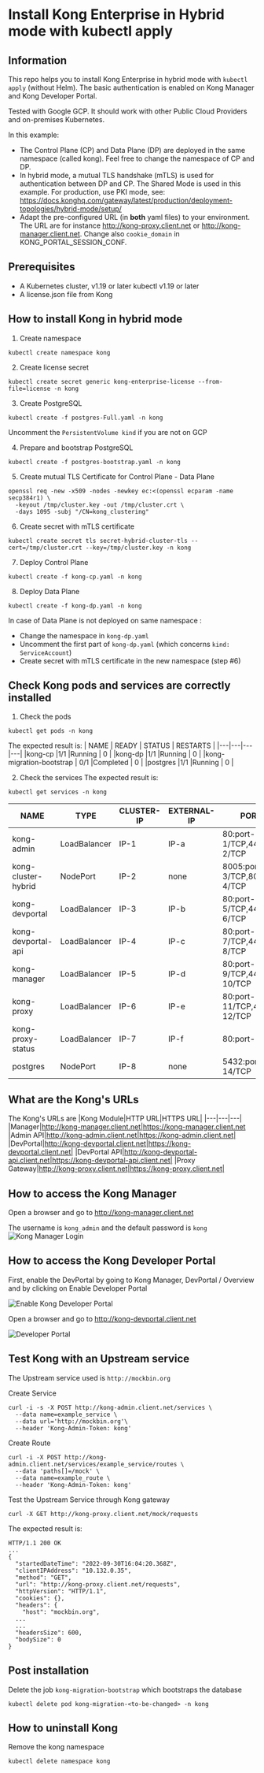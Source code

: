 # Install Kong Enterprise in Hybrid mode with kubectl apply

## Information
This repo helps you to install Kong Enterprise in hybrid mode with `kubectl apply` (without Helm). The basic authentication is enabled on Kong Manager and Kong Developer Portal.

Tested with Google GCP. It should work with other Public Cloud Providers and on-premises Kubernetes.

In this example:
- The Control Plane (CP) and Data Plane (DP) are deployed in the same namespace (called kong). Feel free to change the namespace of CP and DP.
- In hybrid mode, a mutual TLS handshake (mTLS) is used for authentication between DP and CP. The Shared Mode is used in this example. For production, use PKI mode, see: 
https://docs.konghq.com/gateway/latest/production/deployment-topologies/hybrid-mode/setup/
- Adapt the pre-configured URL (in **both** yaml files) to your environment. The URL are for instance http://kong-proxy.client.net or http://kong-manager.client.net. Change also ```cookie_domain``` in KONG_PORTAL_SESSION_CONF.

## Prerequisites
- A Kubernetes cluster, v1.19 or later
kubectl v1.19 or later
- A license.json file from Kong

## How to install Kong in hybrid mode
1) Create namespace
```
kubectl create namespace kong
```

2) Create license secret
```
kubectl create secret generic kong-enterprise-license --from-file=license -n kong
```

3) Create PostgreSQL
```
kubectl create -f postgres-Full.yaml -n kong
```

Uncomment the ```PersistentVolume kind``` if you are not on GCP

4) Prepare and bootstrap PostgreSQL
```
kubectl create -f postgres-bootstrap.yaml -n kong
```


5) Create mutual TLS Certificate for Control Plane - Data Plane
```
openssl req -new -x509 -nodes -newkey ec:<(openssl ecparam -name secp384r1) \
  -keyout /tmp/cluster.key -out /tmp/cluster.crt \
  -days 1095 -subj "/CN=kong_clustering"
```

6) Create secret with mTLS certificate
```
kubectl create secret tls secret-hybrid-cluster-tls --cert=/tmp/cluster.crt --key=/tmp/cluster.key -n kong
````

7) Deploy Control Plane
```
kubectl create -f kong-cp.yaml -n kong
```

8) Deploy Data Plane
```
kubectl create -f kong-dp.yaml -n kong
```

In case of Data Plane is not deployed on same namespace :
- Change the namespace in ```kong-dp.yaml```
- Uncomment the first part of ```kong-dp.yaml``` (which concerns ```kind: ServiceAccount```)
- Create secret with mTLS certificate in the new namespace (step #6)

## Check Kong pods and services are correctly installed
1) Check the pods
```
kubectl get pods -n kong
```

The expected result is:
| NAME | READY | STATUS | RESTARTS |
|---|---|---|---|
|kong-cp   |1/1   |Running   | 0  |
|kong-dp   |1/1   |Running   | 0  |
|kong-migration-bootstrap   | 0/1 |Completed   | 0  |
|postgres   |1/1  |Running   | 0  |

2) Check the services
The expected result is:
```
kubectl get services -n kong
```

| NAME | TYPE | CLUSTER-IP | EXTERNAL-IP | PORT(S) |
|---|---|---|---|---|
| kong-admin | LoadBalancer | IP-1 | IP-a |80:port-1/TCP,443:port-2/TCP |
| kong-cluster-hybrid | NodePort | IP-2  |none | 8005:port-3/TCP,8006:port-4/TCP |
| kong-devportal | LoadBalancer |IP-3 | IP-b|80:port-5/TCP,443:port-6/TCP |
| kong-devportal-api | LoadBalancer |IP-4 | IP-c| 80:port-7/TCP,443:port-8/TCP|
| kong-manager | LoadBalancer |IP-5 |IP-d |80:port-9/TCP,443:port-10/TCP |
| kong-proxy | LoadBalancer |IP-6 |IP-e | 80:port-11/TCP,443:port-12/TCP |
| kong-proxy-status | LoadBalancer |IP-7 |IP-f |80:port-13/TCP  |
| postgres | NodePort |IP-8 | none|5432:port-14/TCP |

## What are the Kong's URLs
The Kong's URLs are
|Kong Module|HTTP URL|HTTPS URL|
|---|---|---|
|Manager|http://kong-manager.client.net|https://kong-manager.client.net
|Admin API|http://kong-admin.client.net|https://kong-admin.client.net|
|DevPortal|http://kong-devportal.client.net|https://kong-devportal.client.net|
|DevPortal API|http://kong-devportal-api.client.net|https://kong-devportal-api.client.net|
|Proxy Gateway|http://kong-proxy.client.net|https://kong-proxy.client.net|

## How to access the Kong Manager
Open a browser and go to http://kong-manager.client.net

The username is ```kong_admin``` and the default password is ```kong```
![Kong Manager Login](./images/Kong_Manager_login.png)

## How to access the Kong Developer Portal
First, enable the DevPortal by going to Kong Manager, DevPortal / Overview and by clicking on Enable Developer Portal

![Enable Kong Developer Portal](./images/Kong_Enable_DevPortal.png)

Open a browser and go to http://kong-devportal.client.net

![Developer Portal](./images/Kong_DevPortal.png)

## Test Kong with an Upstream service

The Upstream service used is ```http://mockbin.org```

Create Service
```
curl -i -s -X POST http://kong-admin.client.net/services \
  --data name=example_service \
  --data url='http://mockbin.org'\
  --header 'Kong-Admin-Token: kong'
  ```

Create Route
```
curl -i -X POST http://kong-admin.client.net/services/example_service/routes \
  --data 'paths[]=/mock' \
  --data name=example_route \
  --header 'Kong-Admin-Token: kong'
```

Test the Upstream Service through Kong gateway
```
curl -X GET http://kong-proxy.client.net/mock/requests
```
The expected result is:
```
HTTP/1.1 200 OK
...
{
  "startedDateTime": "2022-09-30T16:04:20.368Z",
  "clientIPAddress": "10.132.0.35",
  "method": "GET",
  "url": "http://kong-proxy.client.net/requests",
  "httpVersion": "HTTP/1.1",
  "cookies": {},
  "headers": {
    "host": "mockbin.org",
  ...
  ...
  "headersSize": 600,
  "bodySize": 0
}
```

## Post installation
Delete the job ```kong-migration-bootstrap``` which bootstraps the database

```
kubectl delete pod kong-migration-<to-be-changed> -n kong
```

## How to uninstall Kong
Remove the kong namespace

```
kubectl delete namespace kong
```